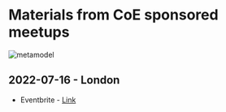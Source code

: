 # Materials from CoE sponsored meetups

![metamodel](https://i.ibb.co/3fq3rnP/the-metamodel-v01.jpg)

## 2022-07-16 - London

- Eventbrite - <a href="https://www.eventbrite.com/e/numerai-community-meetuphackathon-tickets-353999751787" target="_blank">Link</a>
